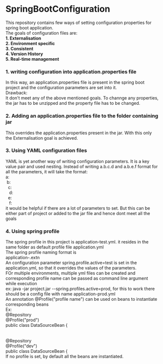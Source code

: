 # SpringBootConfiguration
This repository contains few ways of setting configuration properties for spring boot application. <br>
The goals of configuration files are: <br>
**1. Externalisation <br>
  2. Environment specific <br>
  3. Consistent <br>
  4. Version History <br>
  5. Real-time management** <br>
### 1. writing configuration into application.properties file <br>
  In this way, an application.properties file is present in the spring boot project and the configuration parameters are set into it.  <br>
  Drawback: <br>
  It don't meet any of the above mentioned goals. To channge any properties, the jar has to be unzipped and the property file has to be changed. <br>
### 2. Adding an application.properties file to the folder containing jar <br>
This overrides the application.properties present in the jar. With this only the Externalisation goal is achieved. <br>
### 3. Using YAML configuration files<br>
YAML is yet another way of writing configuration parameters. It is a key value pair and used nesting. Instead of writing a.b.c.d  and a.b.e.f format for all the parameters, it will take the format: <br>
a: <br>
&nbsp;b: <br>
&nbsp;&nbsp;c: <br>
&nbsp;&nbsp;&nbsp;d: <br>
&nbsp;&nbsp;e: <br>
&nbsp;&nbsp;&nbsp;f: <br>
it would be helpful if there are a lot of parameters to set. But this can be either part of project or added to the jar file and hence dont meet all the goals <br>
### 4. Using spring profile <br>
The spring profile in this project is application-test.yml. it resides in the same folder as default profile file application.yml <br>
The spring profile naming format is <br>
application-<profile name>.extn <br>
An configuration parameter spring.profile.active=test is set in the application.yml, so that it overrides the values of the parameters. <br>
FOr multiple environments, multiple yml files can be created and corresponding profile name can be passed as command line argument while execution <br>
ex: java -jar project.jar --spring.profiles.active=prod, for this to work there should be a config file with name application-prod.yml <br>
An annotation @Profile("profile name") can be used on beans to instantiate corresponding beans<br>
Ex:<br>
  @Repository <br>
  @Profile("prod") <br>
  public class DataSourceBean { <br>
  <br>
  <br>
 @Repository <br>
  @Profile("dev") <br>
  public class DataSourceBean { <br>
If no profile is set, by default all the beans are instantiated.<br>
<br>
<br>
<br>
<br>
<br>
<br>
